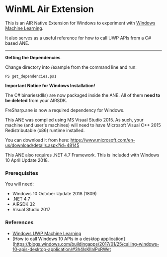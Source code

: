 # WinML Air Extension

This is an AIR Native Extension for Windows to experiment with [Windows Machine Learning](https://docs.microsoft.com/en-gb/windows/uwp/machine-learning/).

It also serves as a useful reference for how to call UWP APIs from a C# based ANE.

----------

**Getting the Dependencies**

Change directory into /example from the command line and run:
````shell
PS get_dependencies.ps1
````

**Important Notice for Windows Installation!**

The C# binaries(dlls) are now packaged inside the ANE. All of them **need to be deleted** from your AIRSDK.

FreSharp.ane is now a required dependency for Windows.

This ANE was compiled using MS Visual Studio 2015. As such, your machine (and user's machines) will need to have Microsoft Visual C++ 2015 Redistributable (x86) runtime installed.

You can download it from here: https://www.microsoft.com/en-us/download/details.aspx?id=48145


This ANE also requires .NET 4.7 Framework. This is included with Windows 10 April Update 2018.

### Prerequisites

You will need:

- Windows 10 October Update 2018 (1809)
- .NET 4.7
- AIRSDK 32
- Visual Studio 2017
 

### References

- [Windows UWP Machine Learning](https://docs.microsoft.com/en-gb/windows/uwp/machine-learning/)
- [How to call Windows 10 APIs in a desktop application](https://blogs.windows.com/buildingapps/2017/01/25/calling-windows-10-apis-desktop-application/#3h4lsKlIalPxRWet